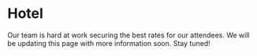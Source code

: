 # Hotel

Our team is hard at work securing the best rates for our attendees. We will be updating this page with more information soon. Stay tuned!
